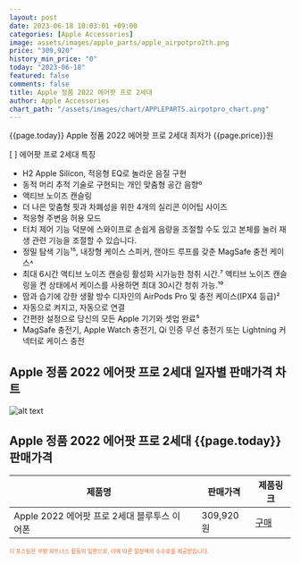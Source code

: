 ```yaml
---
layout: post
date: 2023-06-18 10:03:01 +09:00
categories: [Apple Accessories]
image: assets/images/apple_parts/apple_airpotpro2th.png
price: "309,920"
history_min_price: "0"
today: "2023-06-18"
featured: false
comments: false
title: Apple 정품 2022 에어팟 프로 2세대
author: Apple Accessories
chart_path: "/assets/images/chart/APPLEPARTS.airpotpro_chart.png"
---
```


{{page.today}} Apple 정품 2022 에어팟 프로 2세대 최저가 {{page.price}}원

 [ ] 에어팟 프로 2세대 특징
  - H2 Apple Silicon, 적응형 EQ로 놀라운 음질 구현
  - 동적 머리 추적 기술로 구현되는 개인 맞춤형 공간 음향º
  - 액티브 노이즈 캔슬링
  - 더 나은 맞춤형 핏과 차폐성을 위한 4개의 실리콘 이어팁 사이즈
  - 적응형 주변음 허용 모드
  - 터치 제어 기능 덕분에 스와이프로 손쉽게 음량을 조절할 수도 있고 본체를 눌러 재생 관련 기능을 조절할 수 있습니다.
  - 정밀 탐색 기능¹⁵, 내장형 케이스 스피커, 랜야드 루프를 갖춘 MagSafe 충전 케이스˄
  - 최대 6시간 액티브 노이즈 캔슬링 활성화 시가능한 청취 시간.⁷ 액티브 노이즈 캔슬링을 켠 상태에서 케이스를 사용하면 최대 30시간 청취 가능.¹⁰
  - 땀과 습기에 강한 생활 방수 디자인의 AirPods Pro 및 충전 케이스(IPX4 등급)²
  - 자동으로 켜지고, 자동으로 연결
  - 간편한 설정으로 당신의 모든 Apple 기기와 셋업 완료⁵
  - MagSafe 충전기, Apple Watch 충전기, Qi 인증 무선 충전기 또는 Lightning 커넥터로 케이스 충전


## Apple 정품 2022 에어팟 프로 2세대 일자별 판매가격 차트
![alt text]({{page.chart_path}} "Apple 정품 2022 에어팟 프로 2세대 판매가격 차트")

## Apple 정품 2022 에어팟 프로 2세대 {{page.today}} 판매가격
<main>
<table id="rwd-table-large">
  <thead>
    <tr>
      <th>제품명</th>
      <th></th>
      <th>판매가격</th>
      <th>제품링크</th>
    </tr>
  </thead>
  <tbody><tr>
        <td>Apple 2022 에어팟 프로 2세대 블루투스 이어폰</td>
        <td></td>
        <td>309,920원</td>
        <td><a href='https://link.coupang.com/a/SG9be' target='_blank'>구매</a></td>
        </tr></tbody>
</table>

</main>
<div style="color:#e56a2c;font-size: 0.7em;" >
이 포스팅은 쿠팡 파트너스 활동의 일환으로, 이에 따른 일정액의 수수료를 제공받습니다.
</div>
